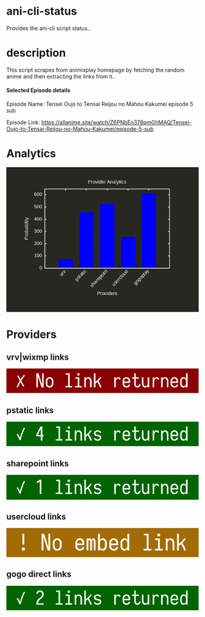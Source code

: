 # ani-cli-status
Provides the ani-cli script status..

# description
This script scrapes from animixplay homepage by fetching the random anime and then extracting the links from it..

#### Selected Episode details

Episode Name: Tensei Oujo to Tensai Reijou no Mahou Kakumei episode 5 sub

Episode Link: https://allanime.site/watch/Z6PNbEn378pmGhMAQ/Tensei-Oujo-to-Tensai-Reijou-no-Mahou-Kakumei/episode-5-sub
 
# Analytics

<img src="./analytics.png">

# Providers

##  vrv|wixmp links

<img src="./images/vrv.jpg">

##  pstatic links

<img src="./images/pstatic.jpg">

##  sharepoint links

<img src="./images/sharepoint.jpg">

##  usercloud links

<img src="./images/usercloud.jpg">

## gogo direct links

<img src="./images/gogoplay.jpg">
